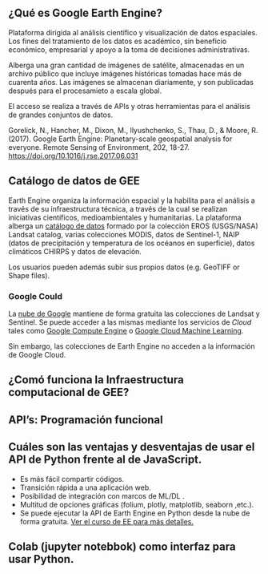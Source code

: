 ## ¿Qué es Google Earth Engine?

Plataforma dirigida al análisis científico y visualización de datos espaciales. Los fines del tratamiento de los datos es académico, sin beneficio económico, empresarial y apoyo a la toma de decisiones administrativas.

Alberga una gran cantidad de imágenes de satélite, almacenadas en un archivo público que incluye imágenes históricas tomadas hace más de cuarenta años. Las imágenes se almacenan diariamente, y son publicadas después para el procesamieto a escala global.

El acceso se realiza a través de APIs y otras herramientas para el análisis de grandes conjuntos de datos.

Gorelick, N., Hancher, M., Dixon, M., Ilyushchenko, S., Thau, D., & Moore, R. (2017). Google Earth Engine: Planetary-scale geospatial analysis for everyone. Remote Sensing of Environment, 202, 18-27. https://doi.org/10.1016/j.rse.2017.06.031

## Catálogo de datos de GEE

Earth Engine organiza la información espacial y la habilita para el análisis a través de su infraestructura técnica, a través de la cual se realizan iniciativas científicos, medioambientales y humanitarias. La plataforma alberga un [catálogo de datos](https://developers.google.com/earth-engine/datasets/) formado por la colección EROS (USGS/NASA) Landsat catalog, varias colecciones MODIS, datos de Sentinel-1, NAIP (datos de precipitación y temperatura de los océanos en superficie), datos climáticos CHIRPS y datos de elevación.

Los usuarios pueden además subir sus propios datos (e.g. GeoTIFF or Shape files).

### Google Could

La [nube de Google](https://cloud.google.com/storage/docs/public-datasets/) mantiene de forma gratuita las colecciones de Landsat y Sentinel. Se puede acceder a las mismas mediante los servicios de *Cloud* tales como [Google Compute Engine](https://cloud.google.com/compute/) o [Google Cloud Machine Learning](https://cloud.google.com/ml/).

Sin embargo, las colecciones de Earth Engine no acceden a la información de Google Cloud.

## ¿Comó funciona la Infraestructura computacional de GEE?

## API’s: Programación funcional

## Cuáles son las ventajas y desventajas de usar el API de Python frente al de JavaScript.

- Es más fácil compartir códigos.
- Transición rápida a una aplicación web.
- Posibilidad de integración con marcos de ML/DL .
- Multitud de opciones gráficas (folium, plotly, matplotlib, seaborn ,etc.).
- Se puede ejecutar la API de Earth Engine en Python desde la nube de forma gratuita. [Ver el curso de EE para más detalles.](https://colab.research.google.com/github/csaybar/EEwPython/blob/dev/1_Introduction.ipynb)

## Colab (jupyter notebbok) como interfaz para usar Python.
